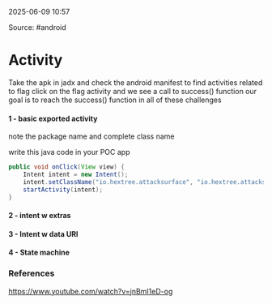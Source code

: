 
2025-06-09 10:57

Source: #android 
# Activity  

Take the apk in jadx and check the android manifest to find activities related to flag
click on the flag activity and we see a call to success() function 
our goal is to reach the success() function in all of these challenges
#### 1 - basic exported activity

 note the package name and complete class name 

write this java code in your POC app
```java
public void onClick(View view) {  
    Intent intent = new Intent();  
    intent.setClassName("io.hextree.attacksurface", "io.hextree.attacksurface.activities.Flag1Activity");  
    startActivity(intent);  
}
```
#### 2 - intent w extras

#### 3 - Intent w data URI

#### 4 - State machine 



### References
https://www.youtube.com/watch?v=jnBmI1eD-og